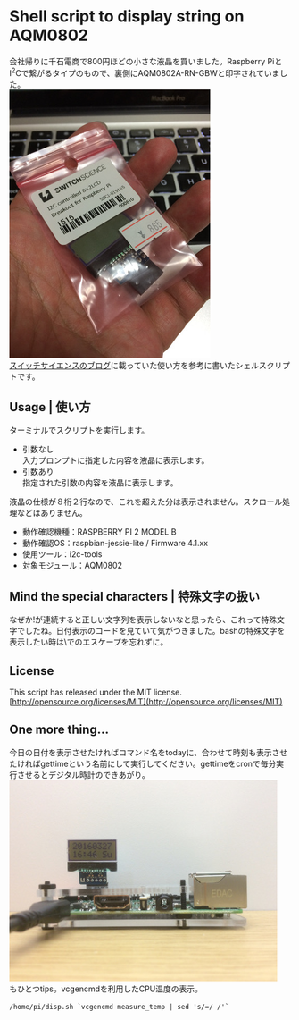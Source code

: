 # Shell script to display string on AQM0802
会社帰りに千石電商で800円ほどの小さな液晶を買いました。Raspberry PiとI<sup>2</sup>Cで繋がるタイプのもので、裏側にAQM0802A-RN-GBWと印字されていました。  
![AQM0802](./images/aqm0802.jpg)  
[スイッチサイエンスのブログ](http://mag.switch-science.com/2013/07/30/use-i2c-lcd-brakeout-board-on-raspberry-pi/)に載っていた使い方を参考に書いたシェルスクリプトです。  

## Usage | 使い方
ターミナルでスクリプトを実行します。  
- 引数なし  
 入力プロンプトに指定した内容を液晶に表示します。  
- 引数あり  
 指定された引数の内容を液晶に表示します。  

液晶の仕様が８桁２行なので、これを超えた分は表示されません。スクロール処理などはありません。  

- 動作確認機種：RASPBERRY PI 2 MODEL B  
- 動作確認OS：raspbian-jessie-lite / Firmware 4.1.xx  
- 使用ツール：i2c-tools  
- 対象モジュール：AQM0802  

## Mind the special characters | 特殊文字の扱い
なぜか!が連続すると正しい文字列を表示しないなと思ったら、これって特殊文字でしたね。日付表示のコードを見ていて気がつきました。bashの特殊文字を表示したい時は\でのエスケープを忘れずに。  

## License
This script has released under the MIT license.  
[http://opensource.org/licenses/MIT](http://opensource.org/licenses/MIT)  

## One more thing...
今日の日付を表示させたければコマンド名をtodayに、合わせて時刻も表示させたければgettimeという名前にして実行してください。gettimeをcronで毎分実行させるとデジタル時計のできあがり。  
![デジタル時計Pi](./images/raspberrypi-with-aqm0802.jpg)  
もひとつtips。vcgencmdを利用したCPU温度の表示。  
```
/home/pi/disp.sh `vcgencmd measure_temp | sed 's/=/ /'`
```
